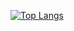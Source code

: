 [![Top Langs](https://github-readme-stats.vercel.app/api/top-langs/?username=Benzo-Fury&langs_count=8)](https://github.com/anuraghazra/github-readme-stats)
